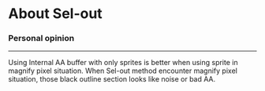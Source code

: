 # About Sel-out
### Personal opinion
---
Using Internal AA buffer with only sprites is better when using sprite in magnify pixel situation. When Sel-out method encounter magnify pixel situation, those black outline section looks like noise or bad AA.